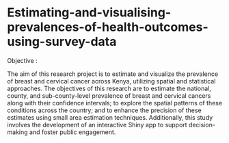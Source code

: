 # Estimating-and-visualising-prevalences-of-health-outcomes-using-survey-data

Objective :

The aim of this research project is to estimate and visualize the prevalence of breast and cervical cancer across Kenya, utilizing spatial and statistical approaches. 
The objectives of this research are to estimate the national, county, and sub-county-level prevalence of breast and cervical cancers along with their confidence intervals; 
to explore the spatial patterns of these conditions across the country; and to enhance the precision of these estimates using small area estimation techniques. 
Additionally, this study involves the development of an interactive Shiny app to support decision-making and foster public engagement.